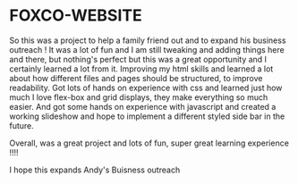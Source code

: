 # FOXCO-WEBSITE


So this was a project to help a family friend out and to expand his business outreach ! 
It was a lot of fun and I am still tweaking and adding things here and there, but nothing's 
perfect but this was a great opportunity and I certainly learned a lot from it. Improving my 
html skills and learned a lot about how different files and pages should be structured, to improve 
readability. Got lots of hands on experience with css and learned just how much I love flex-box and grid 
displays, they make everything so much easier. And got some hands on experience with javascript 
and created a working slideshow and hope to implement a different styled side bar in the future. 

Overall, was a great project and lots of fun, super great learning experience !!!!

I hope this expands Andy's Buisness outreach 
